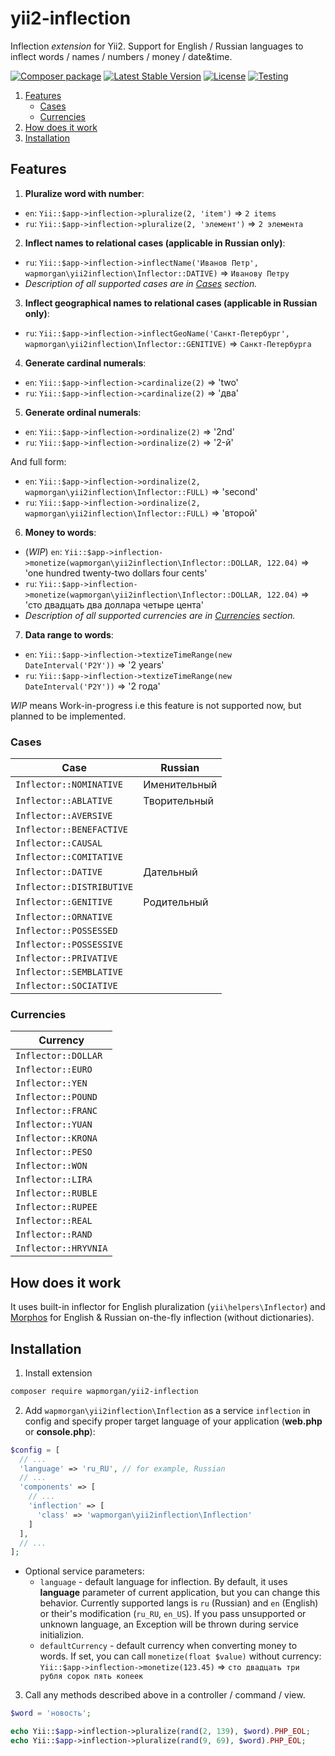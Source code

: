 # yii2-inflection
Inflection _extension_ for Yii2. Support for English / Russian languages to inflect words / names / numbers / money / date&amp;time.

[![Composer package](http://composer.network/badge/wapmorgan/yii2-inflection)](https://packagist.org/packages/wapmorgan/yii2-inflection)
[![Latest Stable Version](https://poser.pugx.org/wapmorgan/yii2-inflection/v/stable)](https://packagist.org/packages/wapmorgan/yii2-inflection)
[![License](https://poser.pugx.org/wapmorgan/yii2-inflection/license)](https://packagist.org/packages/wapmorgan/yii2-inflection)
[![Testing](https://travis-ci.org/wapmorgan/yii2-inflection.svg)](https://travis-ci.org/wapmorgan/yii2-inflection)

1. [Features](#features)
    - [Cases](#cases)
    - [Currencies](#currencies)
2. [How does it work](#how-does-it-work)
3. [Installation](#installation)

## Features
1. **Pluralize word with number**:
  - `en`: `Yii::$app->inflection->pluralize(2, 'item')` => `2 items`
  - `ru`: `Yii::$app->inflection->pluralize(2, 'элемент')` => `2 элемента`

2. **Inflect names to relational cases (applicable in Russian only)**:
  - `ru`: `Yii::$app->inflection->inflectName('Иванов Петр', wapmorgan\yii2inflection\Inflector::DATIVE)` => `Иванову Петру`
  - _Description of all supported cases are in [Cases](#cases) section._

3. **Inflect geographical names to relational cases (applicable in Russian only)**:
  - `ru`: `Yii::$app->inflection->inflectGeoName('Санкт-Петербург', wapmorgan\yii2inflection\Inflector::GENITIVE)` => `Санкт-Петербурга`

4. **Generate cardinal numerals**:
  - `en`: `Yii::$app->inflection->cardinalize(2)` => 'two'
  - `ru`: `Yii::$app->inflection->cardinalize(2)` => 'два'

5. **Generate ordinal numerals**:
  - `en`: `Yii::$app->inflection->ordinalize(2)` => '2nd'
  - `ru`: `Yii::$app->inflection->ordinalize(2)` => '2-й'

  And full form:

  - `en`: `Yii::$app->inflection->ordinalize(2, wapmorgan\yii2inflection\Inflector::FULL)` => 'second'
  - `ru`: `Yii::$app->inflection->ordinalize(2, wapmorgan\yii2inflection\Inflector::FULL)` => 'второй'

6. **Money to words**:
  - (_WIP_) `en`: `Yii::$app->inflection->monetize(wapmorgan\yii2inflection\Inflector::DOLLAR, 122.04)` => 'one hundred twenty-two dollars four cents'
  - `ru`: `Yii::$app->inflection->monetize(wapmorgan\yii2inflection\Inflector::DOLLAR, 122.04)` => 'сто двадцать два доллара четыре цента'
  - _Description of all supported currencies are in [Currencies](#currencies) section._

7. **Data range to words**:
  - `en`: `Yii::$app->inflection->textizeTimeRange(new DateInterval('P2Y'))` => '2 years'
  - `ru`: `Yii::$app->inflection->textizeTimeRange(new DateInterval('P2Y'))` => '2 года'

_WIP_ means Work-in-progress i.e this feature is not supported now, but planned to be implemented.

### Cases

| Case                      | Russian      |
|---------------------------|--------------|
| `Inflector::NOMINATIVE`   | Именительный |
| `Inflector::ABLATIVE`     | Творительный |
| `Inflector::AVERSIVE`     |              |
| `Inflector::BENEFACTIVE`  |              |
| `Inflector::CAUSAL`       |              |
| `Inflector::COMITATIVE`   |              |
| `Inflector::DATIVE`       | Дательный    |
| `Inflector::DISTRIBUTIVE` |              |
| `Inflector::GENITIVE`     | Родительный  |
| `Inflector::ORNATIVE`     |              |
| `Inflector::POSSESSED`    |              |
| `Inflector::POSSESSIVE`   |              |
| `Inflector::PRIVATIVE`    |              |
| `Inflector::SEMBLATIVE`   |              |
| `Inflector::SOCIATIVE`    |              |

### Currencies

| Currency             |
|----------------------|
| `Inflector::DOLLAR`  |
| `Inflector::EURO`    |
| `Inflector::YEN`     |
| `Inflector::POUND`   |
| `Inflector::FRANC`   |
| `Inflector::YUAN`    |
| `Inflector::KRONA`   |
| `Inflector::PESO`    |
| `Inflector::WON`     |
| `Inflector::LIRA`    |
| `Inflector::RUBLE`   |
| `Inflector::RUPEE`   |
| `Inflector::REAL`    |
| `Inflector::RAND`    |
| `Inflector::HRYVNIA` |

## How does it work
It uses built-in inflector for English pluralization (`yii\helpers\Inflector`) and [Morphos](https://github.com/wapmorgan/Morphos) for English & Russian on-the-fly inflection (without dictionaries).

## Installation
1. Install extension
  ```bash
  composer require wapmorgan/yii2-inflection
  ```
2. Add `wapmorgan\yii2inflection\Inflection` as a service `inflection` in config and specify proper target language of your application (**web.php** or **console.php**):
  ```php
  $config = [
    // ...
    'language' => 'ru_RU', // for example, Russian
    // ...
    'components' => [
      // ...
      'inflection' => [
        'class' => 'wapmorgan\yii2inflection\Inflection'
      ]
    ],
    // ...
  ];
  ```

  - Optional service parameters:
    - `language` - default language for inflection. By default, it uses **language** parameter of current application, but you can change this behavior. Currently supported langs is `ru` (Russian) and `en` (English) or their's modification (`ru_RU`, `en_US`). If you pass unsupported or unknown language, an Exception will be thrown during service initializion. 
    - `defaultCurrency` - default currency when converting money to words. If set, you can call `monetize(float $value)` without currency: `Yii::$app->inflection->monetize(123.45)` => `сто двадцать три рубля сорок пять копеек`

3. Call any methods described above in a controller / command / view.
  ```php
  $word = 'новость';

  echo Yii::$app->inflection->pluralize(rand(2, 139), $word).PHP_EOL;
  echo Yii::$app->inflection->pluralize(rand(9, 69), $word).PHP_EOL;
  ```
